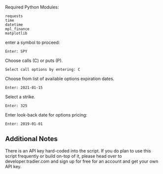 Required Python Modules:
```
requests
time
datetime
mpl_finance
matplotlib
```

enter a symbol to proceed:

```
Enter: SPY
```

Choose calls (C) or puts (P).

```
Select call options by entering: C
```

Choose from list of available options expiration dates.
```
Enter: 2021-01-15
```

Select a strike.
```
Enter: 325
```

Enter look-back date for options pricing:
```
Enter: 2019-01-01
```

## Additional Notes

There is an API key hard-coded into the script. If you do plan to use this script frequently or build on-top of it, please head over to developer.tradier.com and sign up for free for an account and get your own API key.

